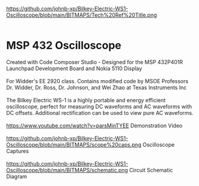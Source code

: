 https://github.com/johnb-xp/Bilkey-Electric-WS1-Oscilloscope/blob/main/BITMAPS/Tech%20Ref%20Title.png
<br><br>
# MSP 432 Oscilloscope
 Created with Code Composer Studio - Designed for the MSP 432P401R Launchpad Development Board and Nokia 5110 Display
 <br><br>
 For Widder's EE 2920 class. Contains modified code by MSOE Professors Dr. Widder, Dr. Ross, Dr. Johnson, and Wei Zhao at Texas Instruments Inc
 <br><br>
 The Bilkey Electric WS-1 is a highly portable and energy efficient oscilloscope, perfect for measuring DC waveforms and AC waveforms with DC offsets. Additional rectification can be used to view pure AC waveforms.
 <br><br>
https://www.youtube.com/watch?v=parsMinTYEE
Demonstration Video
 <br><br>
https://github.com/johnb-xp/Bilkey-Electric-WS1-Oscilloscope/blob/main/BITMAPS/scope%20caps.png
Oscilloscope Captures
<br><br>
https://github.com/johnb-xp/Bilkey-Electric-WS1-Oscilloscope/blob/main/BITMAPS/schematic.png
Circuit Schematic Diagram

